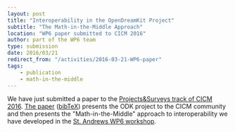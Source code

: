 ```yaml
---
layout: post
title: "Interoperability in the OpenDreamKit Project"
subtitle: "The Math-in-the-Middle Approach"
location: "WP6 paper submitted to CICM 2016"
author: part of the WP6 team
type: submission
date: 2016/03/21
redirect_from: "/activities/2016-03-21-WP6-paper"
tags:
    - publication
    - math-in-the-middle
---
```

We have just submitted a paper to the
[Projects&Surveys track of CICM 2016](http://www.cicm-conference.org/2016/cicm.php?event=surveys&menu=general). [The
paper](http://arxiv.org/abs/1603.06424)
([bibTeX](https://github.com/OpenDreamKit/OpenDreamKit/blob/master/publications.bib)) presents the ODK project to the CICM community and then presents the
"Math-in-the-Middle" approach to interoperability we have developed in the
[St. Andrews WP6 workshop](http://opendreamkit.org/2015/12/08/WP6StAndrewsMeeting/).
